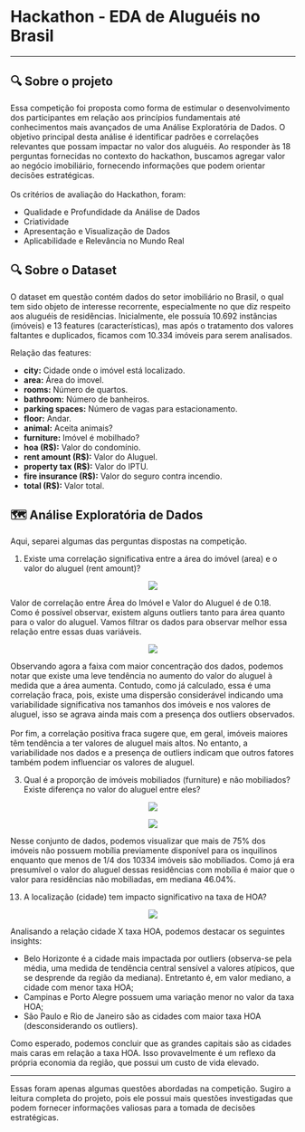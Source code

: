 # Hackathon - EDA de Aluguéis no Brasil

****

## 🔍 Sobre o projeto

Essa competição foi proposta como forma de estimular o desenvolvimento dos participantes em relação aos princípios fundamentais até conhecimentos mais avançados de uma Análise Exploratória de Dados. O objetivo principal desta análise é identificar padrões e correlações relevantes que possam impactar no valor dos aluguéis. Ao responder às 18 perguntas fornecidas no contexto do hackathon, buscamos agregar valor ao negócio imobiliário, fornecendo informações que podem orientar decisões estratégicas.<br>
<br>
Os critérios de avaliação do Hackathon, foram:
- Qualidade e Profundidade da Análise de Dados
- Criatividade
- Apresentação e Visualização de Dados
- Aplicabilidade e Relevância no Mundo Real

## 🔍 Sobre o Dataset

O dataset em questão contém dados do setor imobiliário no Brasil, o qual tem sido objeto de interesse recorrente, especialmente no que diz respeito aos aluguéis de residências. Inicialmente, ele possuía 10.692 instâncias (imóveis) e 13 features (características), mas após o tratamento dos valores faltantes e duplicados, ficamos com 10.334 imóveis para serem analisados.

Relação das features:
<ul>
    <li><strong>city:</strong> Cidade onde o imóvel está localizado.</li>
    <li><strong>area:</strong> Área do imovel.</li>
    <li><strong>rooms:</strong> Número de quartos.</li>
    <li><strong>bathroom:</strong> Número de banheiros.</li>
    <li><strong>parking spaces:</strong> Número de vagas para estacionamento.</li>
    <li><strong>floor:</strong> Andar.</li>
    <li><strong>animal:</strong> Aceita animais?</li>
    <li><strong>furniture:</strong> Imóvel é mobilhado?</li>
    <li><strong>hoa (R$):</strong> Valor do condomínio.</li>
    <li><strong>rent amount (R$):</strong> Valor do Aluguel.</li>
    <li><strong>property tax (R$):</strong> Valor do IPTU.</li>
    <li><strong>fire insurance (R$):</strong> Valor do seguro contra incendio.</li>
    <li><strong>total (R$):</strong> Valor total.</li>
</ul>

## 🗺️ Análise Exploratória de Dados

Aqui, separei algumas das perguntas dispostas na competição.

1. Existe uma correlação significativa entre a área do imóvel (area) e o valor do aluguel (rent amount)?


<p align="center">
<img src="https://i.ibb.co/5KnrgPy/q1-a.png">
</p>

Valor de correlação entre Área do Imóvel e Valor do Aluguel é de 0.18. Como é possível observar, existem alguns outliers tanto para área quanto para o valor do aluguel. Vamos filtrar os dados para observar melhor essa relação entre essas duas variáveis.


<p align="center">
<img src="https://i.ibb.co/hDzRhMW/q1-b.png">
</p>

Observando agora a faixa com maior concentração dos dados, podemos notar que existe uma leve tendência no aumento do valor do aluguel à medida que a área aumenta. Contudo, como já calculado, essa é uma correlação fraca, pois, existe uma dispersão considerável indicando uma variabilidade significativa nos tamanhos dos imóveis e nos valores de aluguel, isso se agrava ainda mais com a presença dos outliers observados.<br><br>
Por fim, a correlação positiva fraca sugere que, em geral, imóveis maiores têm tendência a ter valores de aluguel mais altos. No entanto, a variabilidade nos dados e a presença de outliers indicam que outros fatores também podem influenciar os valores de aluguel.

3. Qual é a proporção de imóveis mobiliados (furniture) e não mobiliados? Existe diferença no valor do aluguel entre eles?

<p align="center">
<img src="https://i.ibb.co/Bq1FXhf/q3.png">
</p>

<p align="center">
<img src="https://i.ibb.co/6138Qt2/Captura-de-tela-de-2024-02-24-10-33-40.png">
</p>

Nesse conjunto de dados, podemos visualizar que mais de 75% dos imóveis não possuem mobília previamente disponível para os inquilinos enquanto que menos de 1/4 dos 10334 imóveis são mobíliados. Como já era presumível o valor do aluguel dessas residências com mobília é maior que o valor para residências não mobiliadas, em mediana 46.04%.

13. A localização (cidade) tem impacto significativo na taxa de HOA?


<p align="center">
<img src="https://i.ibb.co/ww8QKQ7/q13.png">
</p>

Analisando a relação cidade X taxa HOA, podemos destacar os seguintes insights:

- Belo Horizonte é a cidade mais impactada por outliers (observa-se pela média, uma medida de tendência central sensível a valores atípicos, que se desprende da região da mediana). Entretanto é, em valor mediano, a cidade com menor taxa HOA;
- Campinas e Porto Alegre possuem uma variação menor no valor da taxa HOA;
- São Paulo e Rio de Janeiro são as cidades com maior taxa HOA (desconsiderando os outliers).

Como esperado, podemos concluir que as grandes capitais são as cidades mais caras em relação a taxa HOA. Isso provavelmente é um reflexo da própria economia da região, que possui um custo de vida elevado.

****
Essas foram apenas algumas questões abordadas na competição. Sugiro a leitura completa do projeto, pois ele possui mais questões investigadas que podem fornecer informações valiosas para a tomada de decisões estratégicas.
